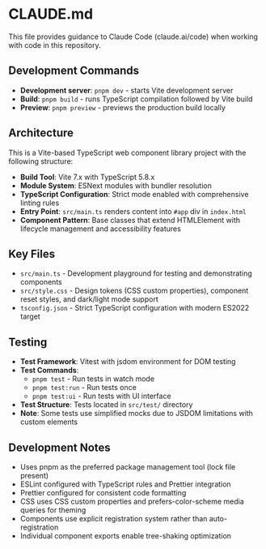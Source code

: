 # CLAUDE.md

This file provides guidance to Claude Code (claude.ai/code) when working with code in this repository.

## Development Commands

- **Development server**: `pnpm dev` - starts Vite development server
- **Build**: `pnpm build` - runs TypeScript compilation followed by Vite build
- **Preview**: `pnpm preview` - previews the production build locally

## Architecture

This is a Vite-based TypeScript web component library project with the following structure:

- **Build Tool**: Vite 7.x with TypeScript 5.8.x
- **Module System**: ESNext modules with bundler resolution
- **TypeScript Configuration**: Strict mode enabled with comprehensive linting rules
- **Entry Point**: `src/main.ts` renders content into `#app` div in `index.html`
- **Component Pattern**: Base classes that extend HTMLElement with lifecycle management and accessibility features

## Key Files

- `src/main.ts` - Development playground for testing and demonstrating components
- `src/style.css` - Design tokens (CSS custom properties), component reset styles, and dark/light mode support
- `tsconfig.json` - Strict TypeScript configuration with modern ES2022 target

## Testing

- **Test Framework**: Vitest with jsdom environment for DOM testing
- **Test Commands**:
  - `pnpm test` - Run tests in watch mode
  - `pnpm test:run` - Run tests once
  - `pnpm test:ui` - Run tests with UI interface
- **Test Structure**: Tests located in `src/test/` directory
- **Note**: Some tests use simplified mocks due to JSDOM limitations with custom elements

## Development Notes

- Uses pnpm as the preferred package management tool (lock file present)
- ESLint configured with TypeScript rules and Prettier integration
- Prettier configured for consistent code formatting
- CSS uses CSS custom properties and prefers-color-scheme media queries for theming
- Components use explicit registration system rather than auto-registration
- Individual component exports enable tree-shaking optimization
